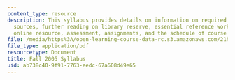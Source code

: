 ```yaml
---
content_type: resource
description: This syllabus provides details on information on required books, online
  sources, further reading on library reserve, essential reference works in the library,
  online resource, assessment, assignments, and the schedule of course topics.
file: /media/https%3A/open-learning-course-data-rc.s3.amazonaws.com/21h-402-the-making-of-a-roman-emperor-fall-2005/ab738c409f917763eedc67a608d49e65_MIT21H_402f05_syllf05.pdf
file_type: application/pdf
resourcetype: Document
title: Fall 2005 Syllabus
uid: ab738c40-9f91-7763-eedc-67a608d49e65
---
```

